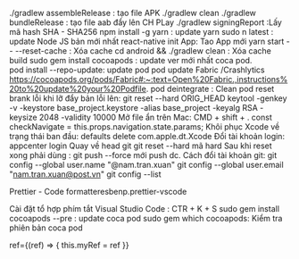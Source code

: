 


./gradlew assembleRelease : tạo file APK
./gradlew clean 
./gradlew bundleRelease : tạo file aab đẩy lên CH PLay
./gradlew signingReport :Lấy mã hash SHA - SHA256
npm install -g yarn :  update yarn 
sudo n latest : update Node JS bản mới nhất
react-native init App: Tao App mới
yarn start -- --reset-cache : Xóa cache
cd android && ./gradlew clean : Xóa cache build
sudo gem install cocoapods : update ver mới nhất coca pod.  
pod install --repo-update: update pod
pod update Fabric /Crashlytics
https://cocoapods.org/pods/Fabric#:~:text=Open%20Fabric.,instructions%20to%20update%20your%20Podfile.
pod deintegrate : Clean pod
reset brank lỗi khi lỡ đẩy bản lỗi lên: git reset --hard ORIG_HEAD
keytool -genkey -v -keystore base_project.keystore -alias base_project
-keyalg RSA -keysize 2048 -validity 10000
Mở file ẩn trên Mac: CMD + shift + .
const checkNavigate = this.props.navigation.state.params;
Khôi phục Xcode về trạng thái ban đầu: defaults delete com.apple.dt.Xcode
Đổi tài khoản login: appcenter login
Quay về head git git reset --hard mã hard
Sau khi reset xong phải dùng : git push --force mới push dc.
Cách đổi tài khoản git:
git config --global user.name "@nam.tran.xuan"
git config --global user.email "nam.tran.xuan@post.vn"
git config --list


Prettier - Code formatteresbenp.prettier-vscode


Cài đặt tổ hợp phím tắt Visual Studio Code : CTR + K  + S 
sudo gem install cocoapods --pre : update coca pod
sudo gem which cocoapods: Kiểm tra phiên bản coca pod

ref={(ref) => { this.myRef = ref }} 







